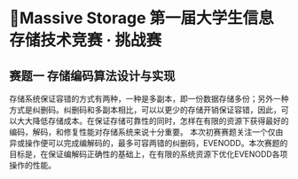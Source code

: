 # 💾Massive Storage 第一届大学生信息存储技术竞赛 · 挑战赛
## 赛题一 存储编码算法设计与实现
存储系统保证容错的方式有两种，一种是多副本，即一份数据存储多份；另外一种方式是纠删码。纠删码和多副本相比，可以以更少的存储开销保证容错，因此，可以大大降低存储成本。在保证存储可靠性的同时，怎样在有限的资源下获得最好的编码，解码，和修复性能对存储系统来说十分重要。
本次初赛赛题关注一个仅由异或操作便可以完成编解码的，最多可容两错的纠删码，EVENODD。本次赛题的目标是，在保证编解码正确性的基础上，在有限的系统资源下优化EVENODD各项操作的性能。